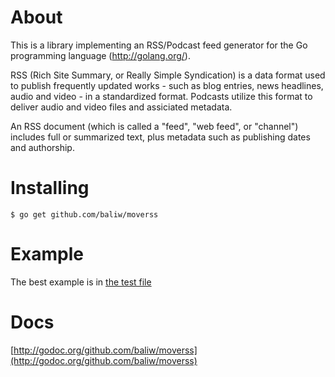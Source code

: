 About
=====

This is a library implementing an RSS/Podcast feed generator for the Go programming
language (http://golang.org/).

RSS (Rich Site Summary, or Really Simple Syndication) is a data format used to
publish frequently updated works - such as blog entries, news headlines, audio
and video - in a standardized format. Podcasts utilize this format to deliver audio and video files and assiciated metadata.

An RSS document (which is called a "feed", "web feed", or "channel") includes
full or summarized text, plus metadata such as publishing dates and authorship.


Installing
==========

    $ go get github.com/baliw/moverss
	
Example
=======

The best example is in [the test file](https://github.com/baliw/moverss/blob/master/gopod_test.go)

Docs
=======
[http://godoc.org/github.com/baliw/moverss](http://godoc.org/github.com/baliw/moverss)



